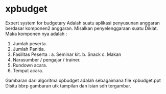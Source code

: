 # xpbudget
Expert system for budgetary
Adalah suatu aplikasi penyusunan anggaran
berdasar komponen2 anggaran.
Misalkan penyelenggaraan suatu Diklat.
Maka komponen nya adalah :
1. Jumlah peserta.
2. Jumlah Panitia.
3. Fasilitas Peserta :
   a. Seminar kit.
   b. Snack
   c. Makan
4. Narasumber / pengajar / trainer.
5. Rundown acara.
6. Tempat acara.

Gambaran dari algoritma xpbudget adalah sebagaimana
file xpbudget.ppt
Disitu bbrp gambaran utk tampilan dan isian sdh tergambar.
